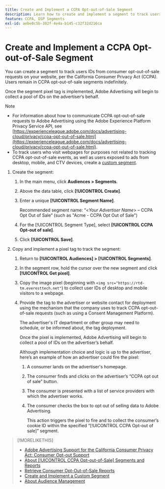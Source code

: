 ```yaml
---
title: Create and Implement a CCPA Opt-out-of-Sale Segment
description: Learn how to create and implement a segment to track users IDs from consumer opt-out-of-sale requests.
feature: CCPA, DSP Segments
exl-id: aebe0c5b-382f-4e4a-b145-c32f32d216ca
---
```

# Create and Implement a CCPA Opt-out-of-Sale Segment

You can create a segment to track users IDs from consumer opt-out-of-sale requests on your website, per the California Consumer Privacy Act (CCPA). Users remain in CCPA opt-out-of-sale segments indefinitely.

Once the segment pixel tag is implemented, Adobe Advertising will begin to collect a pool of IDs on the advertiser’s behalf.

>[!NOTE]
>
>* For information about how to communicate CCPA opt-out-of-sale requests to Adobe Advertising using the Adobe Experience Platform Privacy Service API, see [https://experienceleague.adobe.com/docs/advertising-cloud/privacy/ccpa-opt-out-of-sale.html](https://experienceleague.adobe.com/docs/advertising-cloud/privacy/ccpa-opt-out-of-sale.html).
>* To track users who visit webpages for purposes not related to tracking CCPA opt-out-of-sale events, as well as users exposed to ads from desktop, mobile, and CTV devices, create a [custom segment](/help/dsp/audiences/custom-segment-create.md).

1. Create the segment:

    1. In the main menu, click **Audiences > Segments**.

    1. Above the data table, click **[!UICONTROL Create]**.

    1. Enter a unique **[!UICONTROL Segment Name]**.

       Recommended segment name: “<*Your Advertiser Name*> – CCPA Opt Out of Sale” (such as "Acme - CCPA Opt Out of Sale")

    1. For the [!UICONTROL Segment Type], select **[!UICONTROL CCPA Opt-out of sale]**.

    1. Click **[!UICONTROL Save]**.

1. Copy and implement a pixel tag to track the segment:

    1. Return to **[!UICONTROL Audiences] > [!UICONTROL Segments]**.

    1. In the segment row, hold the cursor over the new segment and click **[!UICONTROL Get pixel]**.

    1. Copy the image pixel (beginning with `<img src="https://rtd-tm.everesttech.net"`) to collect user IDs of desktop and mobile visitors to a webpage.

    1. Provide the tag to the advertiser or website contact for deployment using the mechanism that the company uses to track CCPA opt-out-of-sale requests (such as using a Consent Management Platform).

        The advertiser's IT department or other group may need to schedule, or be informed about, the tag deployment.

        Once the pixel is implemented, Adobe Advertising will begin to collect a pool of IDs on the advertiser’s behalf.

        Although implementation choice and logic is up to the advertiser, here’s an example of how an advertiser could fire the pixel:

        1. A consumer lands on the advertiser's homepage.
        1. The consumer finds and clicks on the advertiser’s “CCPA opt out of sale” button.
        1. The consumer is presented with a list of service providers with which the advertiser works.
        1. The consumer checks the box to opt out of selling data to Adobe Advertising.

           This action triggers the pixel to fire and to collect the consumer’s cookie ID within the specified “[!UICONTROL CCPA Opt-out of sale]” segment.

>[!MORELIKETHIS]
>
>* [Adobe Advertising Support for the California Consumer Privacy Act: Consumer Opt-out Support](/help/privacy/ccpa-opt-out-of-sale.md)
>* [About [!UICONTROL CCPA Opt-out-of-Sale] Segments and Reports](ccpa-opt-out-about.md)
>* [Retrieve Consumer Opt-Out-of-Sale Reports](ccpa-opt-out-segment-report-retrieve.md)
>* [Create and Implement a Custom Segment](custom-segment-create.md)
>* [About Audience Management](audience-about.md)
